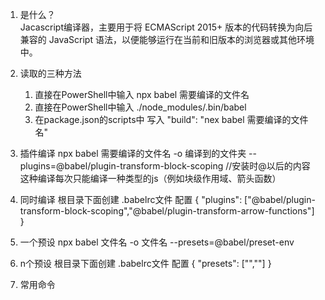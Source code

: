 1. 是什么？   
Jacascript编译器，主要用于将 ECMAScript 2015+ 版本的代码转换为向后兼容的 JavaScript 语法，以便能够运行在当前和旧版本的浏览器或其他环境中。
2. 读取的三种方法 
    1. 直接在PowerShell中输入 npx babel 需要编译的文件名
    2. 直接在PowerShell中输入 ./node_modules/.bin/babel 
    3. 在package.json的scripts中   写入 "build": "nex babel 需要编译的文件名"
3. 插件编译
    npx babel 需要编译的文件名 -o 编译到的文件夹  --plugins=@babel/plugin-transform-block-scoping    //安装时@以后的内容
    这种编译每次只能编译一种类型的js（例如块级作用域、箭头函数）
4. 同时编译
    根目录下面创建  .babelrc文件  配置
    {
    "plugins": ["@babel/plugin-transform-block-scoping","@babel/plugin-transform-arrow-functions"]
    }

5. 一个预设
   npx babel 文件名 -o 文件名 --presets=@babel/preset-env

6. n个预设
     根目录下面创建  .babelrc文件  配置
    {
    "presets": ["",""]
    }

7. 常用命令